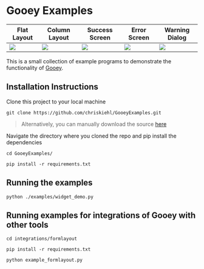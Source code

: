 # Gooey Examples

| Flat Layout | Column Layout |Success Screen | Error Screen | Warning Dialog |
|-------------|---------------|---------------|--------------|----------------|
| <img src="https://cloud.githubusercontent.com/assets/1408720/7950190/4414e54e-0965-11e5-964b-f717a7adaac6.jpg"> | <img src="https://cloud.githubusercontent.com/assets/1408720/7950189/4411b824-0965-11e5-905a-3a2b5df0efb3.jpg"> | <img src="https://cloud.githubusercontent.com/assets/1408720/7950192/44165442-0965-11e5-8edf-b8305353285f.jpg"> | <img src="https://cloud.githubusercontent.com/assets/1408720/7950188/4410dcce-0965-11e5-8243-c1d832c05887.jpg"> | <img src="https://cloud.githubusercontent.com/assets/1408720/7950191/4415432c-0965-11e5-9190-17f55460faf3.jpg"> | 

This is a small collection of example programs to demonstrate the functionality of [Gooey](https://github.com/chriskiehl/Gooey). 


## Installation Instructions 

Clone this project to your local machine

```
git clone https://github.com/chriskiehl/GooeyExamples.git
``` 

>Alternatively, you can manually download the source [here](https://github.com/chriskiehl/Gooey/archive/master.zip)

Navigate the directory where you cloned the repo and pip install the dependencies

```
cd GooeyExamples/

pip install -r requirements.txt 
``` 

## Running the examples

```
python ./examples/widget_demo.py
```

## Running examples for integrations of Gooey with other tools

```
cd integrations/formlayout

pip install -r requirements.txt

python example_formlayout.py
```
